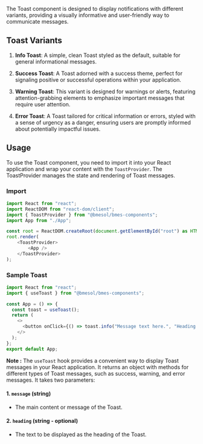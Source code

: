The Toast component is designed to display notifications with different variants, providing a visually informative and user-friendly way to communicate messages.

## Toast Variants

1. **Info Toast**: A simple, clean Toast styled as the default, suitable for general informational messages.

2. **Success Toast**: A Toast adorned with a success theme, perfect for signaling positive or successful operations within your application.

3. **Warning Toast**: This variant is designed for warnings or alerts, featuring attention-grabbing elements to emphasize important messages that require user attention.

4. **Error Toast**: A Toast tailored for critical information or errors, styled with a sense of urgency as a danger, ensuring users are promptly informed about potentially impactful issues.

## Usage

To use the Toast component, you need to import it into your React application and wrap your content with the `ToastProvider`. The ToastProvider manages the state and rendering of Toast messages.

### Import

```typescript
import React from "react";
import ReactDOM from "react-dom/client";
import { ToastProvider } from "@bmesol/bmes-components";
import App from "./App";

const root = ReactDOM.createRoot(document.getElementById("root") as HTMLElement);
root.render(
    <ToastProvider>
        <App />
    </ToastProvider>
);
```

### Sample Toast
```typescript
import React from "react";
import { useToast } from "@bmesol/bmes-components";

const App = () => {
  const toast = useToast();
  return (
    <>
      <button onClick={() => toast.info("Message text here.", "Heading text")}>Show Info Toast</button>
    </>
  );
};
export default App;
```
**Note :** The `useToast` hook provides a convenient way to display Toast messages in your React application. It returns an object with methods for different types of Toast messages, such as success, warning, and error messages. It takes two parameters:

#### 1. `message` (string)

* The main content or message of the Toast.

#### 2. `heading` (string - optional)

* The text to be displayed as the heading of the Toast.